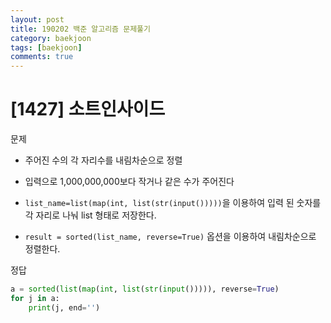 ```yaml
---
layout: post
title: 190202 백준 알고리즘 문제풀기
category: baekjoon
tags: [baekjoon]
comments: true
---
```


# [1427] 소트인사이드

문제
- 주어진 수의 각 자리수를 내림차순으로 정렬
- 입력으로 1,000,000,000보다 작거나 같은 수가 주어진다

- `list_name=list(map(int, list(str(input()))))`을 이용하여 입력 된 숫자를 각 자리로 나눠 list 형태로 저장한다.
- `result = sorted(list_name, reverse=True)` 옵션을 이용하여 내림차순으로 정렬한다.

정답
```python
a = sorted(list(map(int, list(str(input())))), reverse=True)
for j in a:
    print(j, end='')
```

